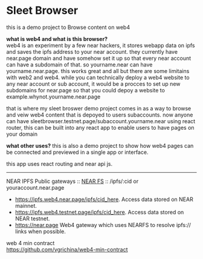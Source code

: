 # Sleet Browser

this is a demo project to Browse content on web4


**what is web4 and what is this browser?**
<br/>
web4 is an experiment by a few near hackers, it stores webapp data on ipfs and saves the ipfs address to your near account.
they currently have near.page domain and have somehow set it up so that every near account can have a subdomain of that.
so yourname.near can have yourname.near.page.
this works great and all but there are some limitains with web2 and web4.
while you can technically deploy a web4 website to any near account or sub account, it would be a procces to set up new subdomains for near.page so that you could depoy a website to example.whynot.yourname.near.page

that is where my sleet broswer demo project comes in as a way to browse and veiw web4 content that is depoyed to users subaccounts.
now anyone can have sleetbrowser.testnet.page/subaccount.yourname.near
using react router, this can be built into any react app to enable users to have pages on your domain

**what other uses?**
this is also a demo project to show how web4 pages can be connected and previewed in a single app or interface.

this app uses react routing and near api js.

----

NEAR IPFS Public gateways :: [NEAR FS](https://github.com/vgrichina/nearfs) :: /ipfs/:cid or youraccount.near.page
- https://ipfs.web4.near.page/ipfs/cid_here. Access data stored on NEAR mainnet.
- https://ipfs.web4.testnet.page/ipfs/cid_here. Access data stored on NEAR testnet.
- https://near.page Web4 gateway which uses NEARFS to resolve ipfs:// links when possible.


web 4 min contract
<br/>
https://github.com/vgrichina/web4-min-contract